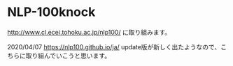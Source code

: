 # NLP-100knock

http://www.cl.ecei.tohoku.ac.jp/nlp100/
に取り組みます。

2020/04/07
https://nlp100.github.io/ja/
update版が新しく出たようなので、こちらに取り組んでいこうと思います。